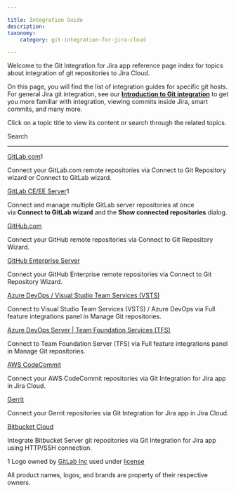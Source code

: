 ```yaml
---

title: Integration Guide
description:
taxonomy:
    category: git-integration-for-jira-cloud

---
```

Welcome to the Git Integration for Jira app reference page index for topics about integration of git repositories to Jira Cloud.

On this page, you will find the list of integration guides for specific git hosts. For general Jira git integration, see our **[Introduction to Git integration](/wiki/spaces/GITCLOUD/pages/86966273/Introduction+to+Git+integration)** to get you more familiar with integration, viewing commits inside Jira, smart commits, and many more.

Click on a topic title to view its content or search through the related topics.



 Search





* * *





[GitLab.com](/wiki/spaces/GITCLOUD/pages/85622895/GitLab.com)1

Connect your GitLab.com remote repositories via Connect to Git Repository wizard or Connect to GitLab wizard.



[GitLab CE/EE Server](/wiki/spaces/GITCLOUD/pages/85524528)1

Connect and manage multiple GitLab server repositories at once via **Connect to GitLab wizard** and the **Show connected repositories** dialog.



[GitHub.com](/wiki/spaces/GITCLOUD/pages/82477058/GitHub.com)

Connect your GitHub remote repositories via Connect to Git Repository Wizard.



[GitHub Enterprise Server](/wiki/spaces/GITCLOUD/pages/85622870/GitHub+Enterprise+Server)

Connect your GitHub Enterprise remote repositories via Connect to Git Repository Wizard.



[Azure DevOps / Visual Studio Team Services (VSTS)](/wiki/spaces/GITCLOUD/pages/86278279)

Connect to Visual Studio Team Services (VSTS) / Azure DevOps via Full feature integrations panel in Manage Git repositories.



[Azure DevOps Server | Team Foundation Services (TFS)](/wiki/spaces/GITCLOUD/pages/86409345)

Connect to Team Foundation Server (TFS) via Full feature integrations panel in Manage Git repositories.



[AWS CodeCommit](/git-integration-for-jira-cloud/AWS-CodeCommit)

Connect your AWS CodeCommit repositories via Git Integration for Jira app in Jira Cloud.



[Gerrit](/git-integration-for-jira-cloud/Gerrit)

Connect your Gerrit repositories via Git Integration for Jira app in Jira Cloud.



[Bitbucket Cloud](/git-integration-for-jira-cloud/Bitbucket-Cloud)

Integrate Bitbucket Server git repositories via Git Integration for Jira app using HTTP/SSH connection.



1 Logo owned by [GitLab Inc](https://gitlab.com/) used under [license](https://creativecommons.org/licenses/by-nc-sa/4.0/)

All product names, logos, and brands are property of their respective owners.
